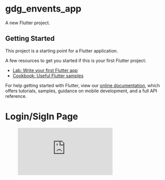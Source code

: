 # gdg_envents_app

A new Flutter project.

## Getting Started

This project is a starting point for a Flutter application.

A few resources to get you started if this is your first Flutter project:

- [Lab: Write your first Flutter app](https://flutter.dev/docs/get-started/codelab)
- [Cookbook: Useful Flutter samples](https://flutter.dev/docs/cookbook)

For help getting started with Flutter, view our
[online documentation](https://flutter.dev/docs), which offers tutorials,
samples, guidance on mobile development, and a full API reference.

# Login/SigIn Page 
<figure class="video_container">
  <iframe src="https://www.youtube.com/watch?v=hkpF-UwGSgM" frameborder="0" allowfullscreen="true"> </iframe>
</figure>
